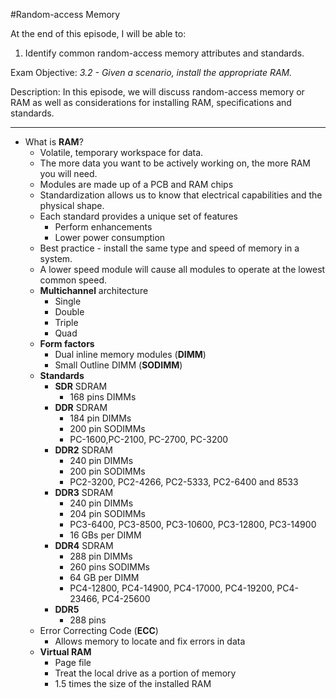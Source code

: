 #Random-access Memory

At the end of this episode, I will be able to:

1. Identify common random-access memory attributes and standards.

Exam Objective: *3.2 - Given a scenario, install the appropriate RAM.*

Description: In this episode, we will discuss random-access memory or RAM as well as considerations for installing RAM, specifications and standards.


------------------------------------------------

* What is **RAM**?
	+ Volatile, temporary workspace for data.
	+ The more data you want to be actively working on, the more RAM you will need.
	+ Modules are made up of a PCB and RAM chips
	+ Standardization allows us to know that electrical capabilities and the physical shape.
	+ Each standard provides a unique set of features
		- Perform enhancements
		- Lower power consumption
	+ Best practice - install the same type and speed of memory in a system.
	+ A lower speed module will cause all modules to operate at the lowest common speed.
	+ **Multichannel** architecture
		- Single
		- Double
		- Triple
		- Quad
	+ **Form factors**
		- Dual inline memory modules \(**DIMM**\)
		- Small Outline DIMM \(**SODIMM**\)
	+ **Standards**
		- **SDR** SDRAM
			* 168 pins DIMMs
		- **DDR** SDRAM
			* 184 pin DIMMs
			* 200 pin SODIMMs
			* PC-1600,PC-2100, PC-2700, PC-3200
		- **DDR2** SDRAM
			* 240 pin DIMMs
			* 200 pin SODIMMs
			* PC2-3200, PC2-4266, PC2-5333, PC2-6400 and 8533
		- **DDR3** SDRAM
			* 240 pin DIMMs
			* 204 pin SODIMMs
			* PC3-6400, PC3-8500, PC3-10600, PC3-12800, PC3-14900
			* 16 GBs per DIMM
		- **DDR4** SDRAM
			* 288 pin DIMMs
			* 260 pins SODIMMs
			* 64 GB per DIMM
			* PC4-12800, PC4-14900, PC4-17000, PC4-19200, PC4-23466, PC4-25600
		- **DDR5**
			* 288 pins
	+ Error Correcting Code \(**ECC**\)
		- Allows memory to locate and fix errors in data
	+ **Virtual RAM**
		- Page file
		- Treat the local drive as a portion of memory
		- 1.5 times the size of the installed RAM
